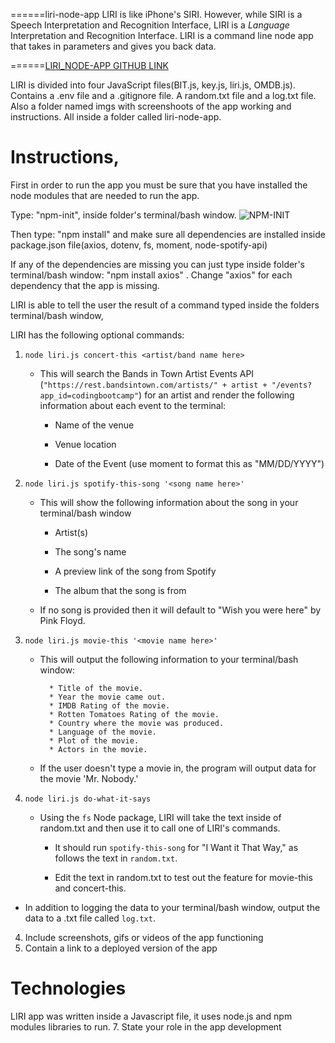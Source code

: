 ======liri-node-app
LIRI is like iPhone's SIRI. However, while SIRI is a Speech Interpretation and Recognition Interface, LIRI is a _Language_ Interpretation and Recognition Interface. LIRI is a command line node app that takes in parameters and gives you back data.

======[LIRI_NODE-APP GITHUB LINK](https://github.com/jm27/liri-node-app "LIRI's REPO Homepage")


LIRI is divided into four JavaScript files(BIT.js, key.js, liri.js, OMDB.js). Contains a .env file and a .gitignore file. A random.txt file and a log.txt file. Also a folder named imgs with screenshoots of the app working and instructions. All inside a folder called liri-node-app.

# Instructions,

First in order to run the app you must be sure that you have installed the node modules that are needed to run the app.

Type: "npm-init", inside folder's terminal/bash window.
![NPM-INIT](/imgs/node-init.png "1")


Then type: "npm install" and make sure all dependencies are installed inside package.json file(axios, dotenv, fs, moment, node-spotify-api)

If any of the dependencies are missing you can just type inside folder's terminal/bash window: "npm install axios" . Change "axios" for each dependency that the app is missing.


LIRI is able to tell the user the result of a command typed inside the folders terminal/bash window,

LIRI has the following optional commands:

1. `node liri.js concert-this <artist/band name here>`

   * This will search the Bands in Town Artist Events API (`"https://rest.bandsintown.com/artists/" + artist + "/events?app_id=codingbootcamp"`) for an artist and render the following information about each event to the terminal:

     * Name of the venue

     * Venue location

     * Date of the Event (use moment to format this as "MM/DD/YYYY")

2. `node liri.js spotify-this-song '<song name here>'`

   * This will show the following information about the song in your terminal/bash window

     * Artist(s)

     * The song's name

     * A preview link of the song from Spotify

     * The album that the song is from

   * If no song is provided then it will default to "Wish you were here" by Pink Floyd.

3. `node liri.js movie-this '<movie name here>'`

   * This will output the following information to your terminal/bash window:

     ```
       * Title of the movie.
       * Year the movie came out.
       * IMDB Rating of the movie.
       * Rotten Tomatoes Rating of the movie.
       * Country where the movie was produced.
       * Language of the movie.
       * Plot of the movie.
       * Actors in the movie.
     ```

   * If the user doesn't type a movie in, the program will output data for the movie 'Mr. Nobody.'

4. `node liri.js do-what-it-says`

   * Using the `fs` Node package, LIRI will take the text inside of random.txt and then use it to call one of LIRI's commands.

     * It should run `spotify-this-song` for "I Want it That Way," as follows the text in `random.txt`.

     * Edit the text in random.txt to test out the feature for movie-this and concert-this.

* In addition to logging the data to your terminal/bash window, output the data to a .txt file called `log.txt`.


4. Include screenshots, gifs or videos of the app functioning
5. Contain a link to a deployed version of the app


# Technologies

LIRI app was written inside a Javascript file, it uses node.js and npm modules libraries to run.
7. State your role in the app development
